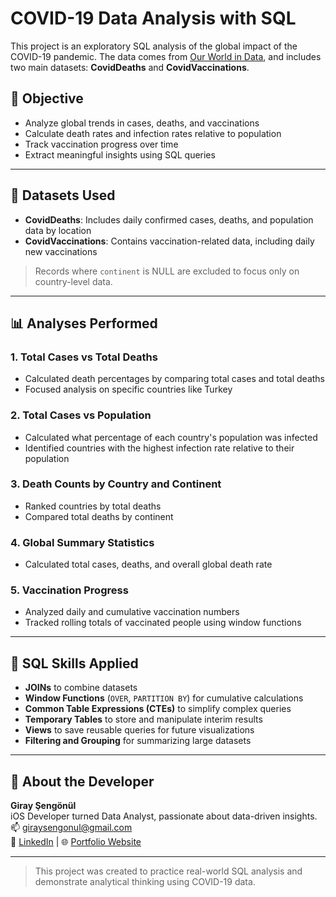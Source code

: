 # COVID-19 Data Analysis with SQL

This project is an exploratory SQL analysis of the global impact of the COVID-19 pandemic. The data comes from [Our World in Data](https://ourworldindata.org/coronavirus), and includes two main datasets: **CovidDeaths** and **CovidVaccinations**.

## 🎯 Objective

- Analyze global trends in cases, deaths, and vaccinations
- Calculate death rates and infection rates relative to population
- Track vaccination progress over time
- Extract meaningful insights using SQL queries

---

## 📁 Datasets Used

- **CovidDeaths**: Includes daily confirmed cases, deaths, and population data by location  
- **CovidVaccinations**: Contains vaccination-related data, including daily new vaccinations

> Records where `continent` is NULL are excluded to focus only on country-level data.

---

## 📊 Analyses Performed

### 1. Total Cases vs Total Deaths
- Calculated death percentages by comparing total cases and total deaths
- Focused analysis on specific countries like Turkey

### 2. Total Cases vs Population
- Calculated what percentage of each country's population was infected
- Identified countries with the highest infection rate relative to their population

### 3. Death Counts by Country and Continent
- Ranked countries by total deaths
- Compared total deaths by continent

### 4. Global Summary Statistics
- Calculated total cases, deaths, and overall global death rate

### 5. Vaccination Progress
- Analyzed daily and cumulative vaccination numbers
- Tracked rolling totals of vaccinated people using window functions

---

## 🧠 SQL Skills Applied

- **JOINs** to combine datasets  
- **Window Functions** (`OVER`, `PARTITION BY`) for cumulative calculations  
- **Common Table Expressions (CTEs)** to simplify complex queries  
- **Temporary Tables** to store and manipulate interim results  
- **Views** to save reusable queries for future visualizations  
- **Filtering and Grouping** for summarizing large datasets

---

## 📌 About the Developer

**Giray Şengönül**  
iOS Developer turned Data Analyst, passionate about data-driven insights.  
📫 giraysengonul@gmail.com  
🔗 [LinkedIn](https://www.linkedin.com/in/giray-sengonul-168420318/) | 🌐 [Portfolio Website](https://giraysengonul.cv/)

---

> This project was created to practice real-world SQL analysis and demonstrate analytical thinking using COVID-19 data.
